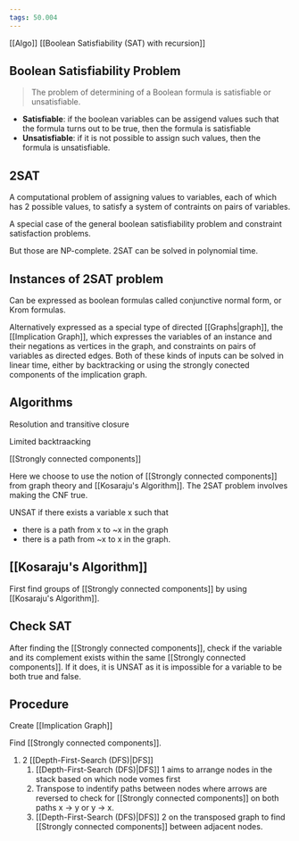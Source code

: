 ```yaml
---
tags: 50.004
---
```

[[Algo]]
[[Boolean Satisfiability (SAT) with recursion]]
## Boolean Satisfiability Problem
> The problem of determining of a Boolean formula is satisfiable or unsatisfiable.

- **Satisfiable**: if the boolean variables can be assigend values such that the formula turns out to be true, then the formula is satisfiable
- **Unsatisfiable**: if it is not possible to assign such values, then the formula is unsatisfiable.



## 2SAT
A computational problem of assigning values to variables, each of which has 2 possible values, to satisfy a system of contraints on pairs of variables.

A special case of the general boolean satisfiability problem and constraint satisfaction problems.

But those are NP-complete. 2SAT can be solved in polynomial time.

## Instances of 2SAT problem
Can be expressed as boolean formulas called conjunctive normal form, or Krom formulas.

Alternatively expressed as a special type of directed [[Graphs|graph]], the [[Implication Graph]], which expresses the variables of an instance and their negations as vertices in the graph, and constraints on pairs of variables as directed edges.
Both of these kinds of inputs can be solved in linear time, either by backtracking or using the strongly conected components of the implication graph.

## Algorithms
Resolution and transitive closure

Limited backtraacking

[[Strongly connected components]]

Here we choose to use the notion of [[Strongly connected components]] from graph theory and [[Kosaraju's Algorithm]]. The 2SAT problem involves making the CNF true.

UNSAT if there exists a variable x such that
- there is a path from x to ~x in the graph
- there is a path from ~x to x in the graph.

## [[Kosaraju's Algorithm]]
First find groups of [[Strongly connected components]] by using [[Kosaraju's Algorithm]].

## Check SAT
After finding the [[Strongly connected components]], check if the variable and its complement exists within the same [[Strongly connected components]]. If it does, it is UNSAT as it is impossible for a variable to be both true and false.

## Procedure
Create [[Implication Graph]]

Find [[Strongly connected components]].
1. 2 [[Depth-First-Search (DFS)|DFS]]
	1. [[Depth-First-Search (DFS)|DFS]] 1 aims to arrange nodes in the stack based on which node vomes first
	2. Transpose to indentify paths between nodes where arrows are reversed to check for [[Strongly connected components]] on both paths x -> y or y -> x.
	3. [[Depth-First-Search (DFS)|DFS]] 2 on the transposed graph to find [[Strongly connected components]] between adjacent nodes.

